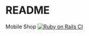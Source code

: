 # README
Mobile Shop
[![Ruby on Rails CI](https://github.com/hlong19it3/FinalProjectRuby/actions/workflows/rubyonrails.yml/badge.svg)](https://github.com/hlong19it3/FinalProjectRuby/actions/workflows/rubyonrails.yml)

